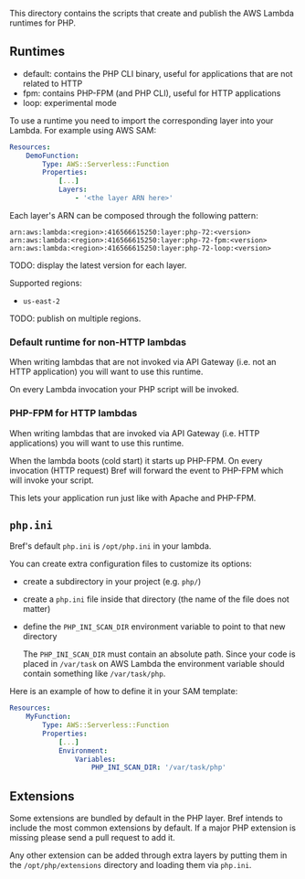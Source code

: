This directory contains the scripts that create and publish the AWS Lambda runtimes for PHP.

## Runtimes

- default: contains the PHP CLI binary, useful for applications that are not related to HTTP
- fpm: contains PHP-FPM (and PHP CLI), useful for HTTP applications
- loop: experimental mode

To use a runtime you need to import the corresponding layer into your Lambda. For example using AWS SAM:

```yaml
Resources:
    DemoFunction:
        Type: AWS::Serverless::Function
        Properties:
            [...]
            Layers:
                - '<the layer ARN here>'
```

Each layer's ARN can be composed through the following pattern:

```
arn:aws:lambda:<region>:416566615250:layer:php-72:<version>
arn:aws:lambda:<region>:416566615250:layer:php-72-fpm:<version>
arn:aws:lambda:<region>:416566615250:layer:php-72-loop:<version>
```

TODO: display the latest version for each layer.

Supported regions:

- `us-east-2`

TODO: publish on multiple regions.

### Default runtime for non-HTTP lambdas

When writing lambdas that are not invoked via API Gateway (i.e. not an HTTP application) you will want to use this runtime.

On every Lambda invocation your PHP script will be invoked.

### PHP-FPM for HTTP lambdas

When writing lambdas that are invoked via API Gateway (i.e. HTTP applications) you will want to use this runtime.

When the lambda boots (cold start) it starts up PHP-FPM. On every invocation (HTTP request) Bref will forward the event to PHP-FPM which will invoke your script.

This lets your application run just like with Apache and PHP-FPM.

## `php.ini`

Bref's default `php.ini` is `/opt/php.ini` in your lambda.

You can create extra configuration files to customize its options:

- create a subdirectory in your project (e.g. `php/`)
- create a `php.ini` file inside that directory (the name of the file does not matter)
- define the `PHP_INI_SCAN_DIR` environment variable to point to that new directory

  The `PHP_INI_SCAN_DIR` must contain an absolute path. Since your code is placed in `/var/task` on AWS Lambda the environment variable should contain something like `/var/task/php`.

Here is an example of how to define it in your SAM template:

```yaml
Resources:
    MyFunction:
        Type: AWS::Serverless::Function
        Properties:
            [...]
            Environment:
                Variables:
                    PHP_INI_SCAN_DIR: '/var/task/php'
```

## Extensions

Some extensions are bundled by default in the PHP layer. Bref intends to include the most common extensions by default. If a major PHP extension is missing please send a pull request to add it.

Any other extension can be added through extra layers by putting them in the `/opt/php/extensions` directory and loading them via `php.ini`.
